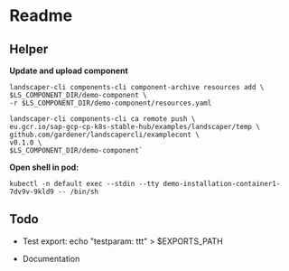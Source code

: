 # Readme

## Helper

**Update and upload component** 

```
landscaper-cli components-cli component-archive resources add \
$LS_COMPONENT_DIR/demo-component \
-r $LS_COMPONENT_DIR/demo-component/resources.yaml

landscaper-cli components-cli ca remote push \
eu.gcr.io/sap-gcp-cp-k8s-stable-hub/examples/landscaper/temp \
github.com/gardener/landscapercli/examplecont \
v0.1.0 \
$LS_COMPONENT_DIR/demo-component`
```

**Open shell in pod:**

```
kubectl -n default exec --stdin --tty demo-installation-container1-7dv9v-9kld9 -- /bin/sh
```

## Todo

- Test export: echo "testparam: ttt" > $EXPORTS_PATH

- Documentation
